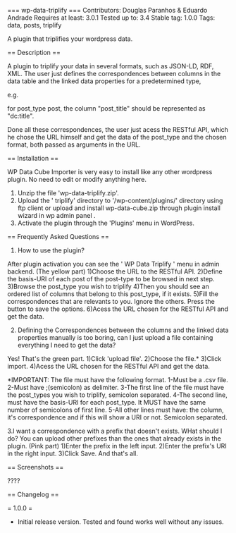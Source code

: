 === wp-data-triplify ===
Contributors: Douglas Paranhos & Eduardo Andrade
Requires at least: 3.0.1
Tested up to: 3.4
Stable tag: 1.0.0
Tags: data, posts, triplify

A plugin that triplifies your wordpress data.

== Description ==

A plugin to triplify your data in several formats, such as JSON-LD, RDF, XML. The user just defines the correspondences between columns in the data table and the linked data properties for a predetermined type, 

e.g.

for post_type post, the column "post_title" should be represented as "dc:title".

Done all these correspondences, the user just acess the RESTful API, which he chose the URL himself and get the data of the post_type and the chosen format, both passed as arguments in the URL.

== Installation ==

WP Data Cube Importer is very easy to install like any other wordpress plugin. No need to edit or modify anything here.

1.    Unzip the file 'wp-data-triplify.zip'.
2.    Upload the ' triplify' directory to '/wp-content/plugins/' directory using ftp client or upload and install wp-data-cube.zip through plugin install wizard in wp admin panel .
3.    Activate the plugin through the 'Plugins' menu in WordPress.


== Frequently Asked Questions ==

1. How to use the plugin?

After plugin activation you can see the ' WP Data Triplify ' menu in admin backend.
(The yellow part)
1)Choose the URL to the RESTful API.
2)Define the basis-URI of each post of the post-type to be browsed in next step.
3)Browse the post_type you wish to triplify
4)Then you should see an ordered list of columns that belong to this post_type, if it exists.
5)Fill the correspondences that are relevants to you. Ignore the others. Press the button to save the options.
6)Acess the URL chosen for the RESTful API and get the data.

2. Defining the Correspondences between the columns and the linked data properties manually is too boring, can I just upload a file containing everything I need to get the data?

Yes! That's the green part.
1)Click 'upload file'.
2)Choose the file.*
3)Click import.
4)Acess the URL chosen for the RESTful API and get the data.

*IMPORTANT: The file must have the following format.
1-Must be a .csv file.
2-Must have ;(semicolon) as delimiter.
3-The first line of the file must have the post_types you wish to triplify, semicolon separated.
4-The second line, must have the basis-URI for each post_type. It MUST have the same number of semicolons of first line.
5-All other lines must have: the column, it's correspondence and if this will show a URI or not. Semicolon separated.

3.I want a correspondence with a prefix that doesn't exists. WHat should I do?
You can upload other prefixes than the ones that already exists in the plugin. (Pink part)
1)Enter the prefix in the left input.
2)Enter the prefix's URI in the right input.
3)Click Save.
And that's all.


== Screenshots ==

????

== Changelog ==

= 1.0.0 =	
* Initial release version. Tested and found works well without any issues.

